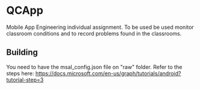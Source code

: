 # QCApp
Mobile App Engineering individual assignment. To be used be used monitor classroom conditions and to record problems found in the classrooms.

## Building
You need to have the msal_config.json file on "raw" folder. 
Refer to the steps here: https://docs.microsoft.com/en-us/graph/tutorials/android?tutorial-step=3
